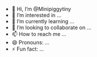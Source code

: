 - 👋 Hi, I’m @Minipiggytiny
- 👀 I’m interested in ...
- 🌱 I’m currently learning ...
- 💞️ I’m looking to collaborate on ...
- 📫 How to reach me ...
- 😄 Pronouns: ...
- ⚡ Fun fact: ...

<!---
Minipiggytiny/Minipiggytiny is a ✨ special ✨ repository because its `README.md` (this file) appears on your GitHub profile.
You can click the Preview link to take a look at your changes.
--->
